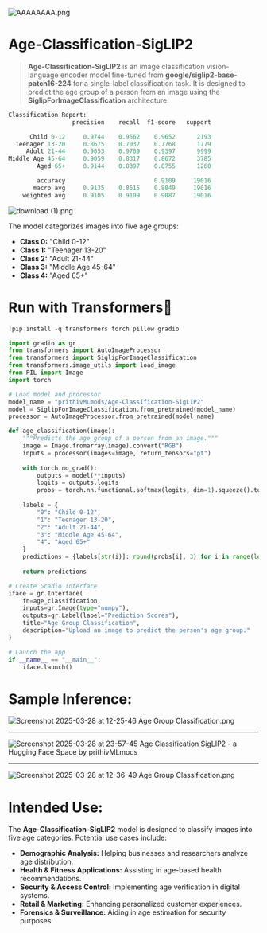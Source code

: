 ![AAAAAAAA.png](https://cdn-uploads.huggingface.co/production/uploads/65bb837dbfb878f46c77de4c/hWrRztXlZ0j87BEajVNtA.png)

# **Age-Classification-SigLIP2**  

> **Age-Classification-SigLIP2** is an image classification vision-language encoder model fine-tuned from **google/siglip2-base-patch16-224** for a single-label classification task. It is designed to predict the age group of a person from an image using the **SiglipForImageClassification** architecture.  

```py
Classification Report:
                  precision    recall  f1-score   support

      Child 0-12     0.9744    0.9562    0.9652      2193
  Teenager 13-20     0.8675    0.7032    0.7768      1779
     Adult 21-44     0.9053    0.9769    0.9397      9999
Middle Age 45-64     0.9059    0.8317    0.8672      3785
        Aged 65+     0.9144    0.8397    0.8755      1260

        accuracy                         0.9109     19016
       macro avg     0.9135    0.8615    0.8849     19016
    weighted avg     0.9105    0.9109    0.9087     19016
```

![download (1).png](https://cdn-uploads.huggingface.co/production/uploads/65bb837dbfb878f46c77de4c/rgfZs4duAb09vRvFmO3Qy.png)



The model categorizes images into five age groups:  
- **Class 0:** "Child 0-12"  
- **Class 1:** "Teenager 13-20"  
- **Class 2:** "Adult 21-44"  
- **Class 3:** "Middle Age 45-64"  
- **Class 4:** "Aged 65+"  

# **Run with Transformers🤗**  

```python
!pip install -q transformers torch pillow gradio
```  

```python
import gradio as gr
from transformers import AutoImageProcessor
from transformers import SiglipForImageClassification
from transformers.image_utils import load_image
from PIL import Image
import torch

# Load model and processor
model_name = "prithivMLmods/Age-Classification-SigLIP2"
model = SiglipForImageClassification.from_pretrained(model_name)
processor = AutoImageProcessor.from_pretrained(model_name)

def age_classification(image):
    """Predicts the age group of a person from an image."""
    image = Image.fromarray(image).convert("RGB")
    inputs = processor(images=image, return_tensors="pt")
    
    with torch.no_grad():
        outputs = model(**inputs)
        logits = outputs.logits
        probs = torch.nn.functional.softmax(logits, dim=1).squeeze().tolist()
    
    labels = {
        "0": "Child 0-12", 
        "1": "Teenager 13-20", 
        "2": "Adult 21-44", 
        "3": "Middle Age 45-64", 
        "4": "Aged 65+"
    }
    predictions = {labels[str(i)]: round(probs[i], 3) for i in range(len(probs))}
    
    return predictions

# Create Gradio interface
iface = gr.Interface(
    fn=age_classification,
    inputs=gr.Image(type="numpy"),
    outputs=gr.Label(label="Prediction Scores"),
    title="Age Group Classification",
    description="Upload an image to predict the person's age group."
)

# Launch the app
if __name__ == "__main__":
    iface.launch()
```
# **Sample Inference:**  

![Screenshot 2025-03-28 at 12-25-46 Age Group Classification.png](https://cdn-uploads.huggingface.co/production/uploads/65bb837dbfb878f46c77de4c/ARlNhc-ZxqfBntu-SkIVH.png)

---
![Screenshot 2025-03-28 at 23-57-45 Age Classification SigLIP2 - a Hugging Face Space by prithivMLmods](https://github.com/user-attachments/assets/499542ed-2aed-460f-96b6-2a46cc0f8a27)

---
![Screenshot 2025-03-28 at 12-36-49 Age Group Classification.png](https://cdn-uploads.huggingface.co/production/uploads/65bb837dbfb878f46c77de4c/tvZ2VMoaQqNKdIx39DrTe.png)

# **Intended Use:**  

The **Age-Classification-SigLIP2** model is designed to classify images into five age categories. Potential use cases include:  

- **Demographic Analysis:** Helping businesses and researchers analyze age distribution.  
- **Health & Fitness Applications:** Assisting in age-based health recommendations.  
- **Security & Access Control:** Implementing age verification in digital systems.  
- **Retail & Marketing:** Enhancing personalized customer experiences.  
- **Forensics & Surveillance:** Aiding in age estimation for security purposes.  
